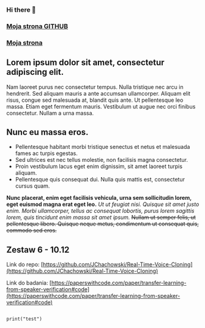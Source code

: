### Hi there 👋

### [Moja strona GITHUB](https://jchachowski.github.io)

### [Moja strona](https://chachowski.pl/ninf)

## Lorem ipsum dolor sit amet, consectetur adipiscing elit.
Nam laoreet purus nec consectetur tempus. Nulla tristique nec arcu in hendrerit. Sed aliquam mauris a ante accumsan ullamcorper. Aliquam elit risus, congue sed malesuada at, blandit quis ante. Ut pellentesque leo massa. Etiam eget fermentum mauris. Vestibulum ut augue nec orci finibus consectetur. Nullam a urna massa.

## Nunc eu massa eros.
- Pellentesque habitant morbi tristique senectus et netus et malesuada fames ac turpis egestas.
- Sed ultrices est nec tellus molestie, non facilisis magna consectetur.
- Proin vestibulum lacus eget enim dignissim, sit amet laoreet turpis aliquam.
- Pellentesque quis consequat dui. Nulla quis mattis est, consectetur cursus quam.

**Nunc placerat, enim eget facilisis vehicula, urna sem sollicitudin lorem, eget euismod magna erat eget leo.** *Ut ut feugiat nisi. Quisque sit amet justo enim. Morbi ullamcorper, tellus ac consequat lobortis, purus lorem sagittis lorem, quis tincidunt enim massa sit amet ipsum.* ~~Nullam ut semper felis, ut pellentesque libero. Quisque neque metus, condimentum ut consequat quis, commodo sed eros.~~

## Zestaw 6 - 10.12
Link do repo: [https://github.com/JChachowski/Real-Time-Voice-Cloning](https://github.com/JChachowski/Real-Time-Voice-Cloning)

Link do badania: [https://paperswithcode.com/paper/transfer-learning-from-speaker-verification#code](https://paperswithcode.com/paper/transfer-learning-from-speaker-verification#code)
```

print("test")
```
<!--
**JChachowski/JChachowski** is a ✨ _special_ ✨ repository because its `README.md` (this file) appears on your GitHub profile.

Here are some ideas to get you started:

- 🔭 I’m currently working on ...
- 🌱 I’m currently learning ...
- 👯 I’m looking to collaborate on ...
- 🤔 I’m looking for help with ...
- 💬 Ask me about ...
- 📫 How to reach me: ...
- 😄 Pronouns: ...
- ⚡ Fun fact: ...
-->
